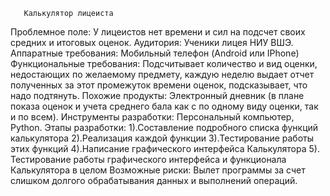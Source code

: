        Калькулятор лицеиста
Проблемное поле: У лицеистов нет времени и сил на подсчет своих средних и итоговых оценок.
Аудитория: Ученики лицея НИУ ВШЭ.
Аппаратные требования: Мобильный телефон (Android или IPhone)
Функциональные требования: Подсчитывает количество и вид оценки, недостающих по желаемому предмету, каждую неделю выдает отчет полученных за этот промежуток времени оценок, подсказывает, что надо подтянуть.
Похожие продукты: Электронный дневник (в плане показа оценок и учета среднего бала как с по одному виду оценки, так и по всем).
Инструменты разработки: Персональный компьютер, Python.
Этапы разработки:
1).Составление подробного списка функций калькулятора
2).Реализация каждой функции
3).Тестирование работы этих функций
4).Написание графического интерфейса Калькулятора
5). Тестирование работы графического интерфейса и функционала Калькулятора в целом
Возможные риски: Вылет программы за счет слишком долгого обрабатывания данных и выполнений операций.

